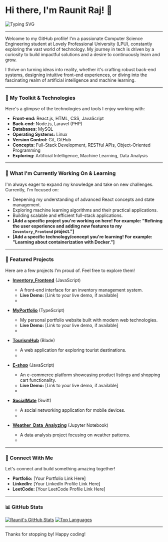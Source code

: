 # Hi there, I'm Raunit Raj! 👋

<img src="https://readme-typing-svg.herokuapp.com?font=Fira+Code&size=20&color=FFFFFF&width=430&lines=B.Tech+CSE+student+at+LPU;Full-Stack+Developer;AI/ML+Enthusiast&loop=true&speed=60" alt="Typing SVG" />

---

Welcome to my GitHub profile! I'm a passionate Computer Science Engineering student at Lovely Professional University (LPU), constantly exploring the vast world of technology. My journey in tech is driven by a curiosity to build impactful solutions and a desire to continuously learn and grow.

I thrive on turning ideas into reality, whether it's crafting robust back-end systems, designing intuitive front-end experiences, or diving into the fascinating realm of artificial intelligence and machine learning.

---

### 🚀 My Toolkit & Technologies

Here's a glimpse of the technologies and tools I enjoy working with:

* **Front-end:** React.js, HTML, CSS, JavaScript
* **Back-end:** Node.js, Laravel (PHP)
* **Databases:** MySQL
* **Operating Systems:** Linux
* **Version Control:** Git, GitHub
* **Concepts:** Full-Stack Development, RESTful APIs, Object-Oriented Programming
* **Exploring:** Artificial Intelligence, Machine Learning, Data Analysis

---

### 🌱 What I'm Currently Working On & Learning

I'm always eager to expand my knowledge and take on new challenges. Currently, I'm focused on:

* Deepening my understanding of advanced React concepts and state management.
* Exploring machine learning algorithms and their practical applications.
* Building scalable and efficient full-stack applications.
* **[Add a specific project you're working on here! For example: "Refining the user experience and adding new features to my `Inventory_Frontend` project."]**
* **[Add a specific technology/concept you're learning! For example: "Learning about containerization with Docker."]**

---

### 🌟 Featured Projects

Here are a few projects I'm proud of. Feel free to explore them!

* **[Inventory_Frontend](https://github.com/Raunit2025/Inventory_Frontend)** (JavaScript)
    * A front-end interface for an inventory management system.
    * **Live Demo:** [Link to your live demo, if available]
    * <!-- **Add a GIF here to showcase the project!** Example: ![Inventory Frontend Demo](link-to-your-inventory-frontend-gif.gif) -->

* **[MyPortfolio](https://github.com/Raunit2025/MyPortfolio)** (TypeScript)
    * My personal portfolio website built with modern web technologies.
    * **Live Demo:** [Link to your live demo, if available]
    * <!-- **Add a GIF here to showcase the project!** Example: ![My Portfolio Demo](link-to-your-portfolio-gif.gif) -->

* **[TourismHub](https://github.com/Raunit2025/TourismHub)** (Blade)
    * A web application for exploring tourist destinations.
    * <!-- **Add a GIF here to showcase the project!** Example: ![TourismHub Demo](link-to-your-tourismhub-gif.gif) -->

* **[E-shop](https://github.com/Raunit2025/E-shop)** (JavaScript)
    * An e-commerce platform showcasing product listings and shopping cart functionality.
    * **Live Demo:** [Link to your live demo, if available]
    * <!-- **Add a GIF here to showcase the project!** Example: ![E-shop Demo](link-to-your-eshop-gif.gif) -->

* **[SocialMate](https://github.com/Raunit2025/SocialMate)** (Swift)
    * A social networking application for mobile devices.
    * <!-- **Add a GIF here to showcase the project!** Example: ![SocialMate Demo](link-to-your-socialmate-gif.gif) -->

* **[Weather_Data_Analyzing](https://github.com/Raunit2025/Weather_Data_Analyzing)** (Jupyter Notebook)
    * A data analysis project focusing on weather patterns.
    * <!-- **Add a GIF here to showcase the project!** Example: ![Weather Data Analysis Demo](link-to-your-weather-gif.gif) -->

---

### 🤝 Connect With Me

Let's connect and build something amazing together!

* **Portfolio:** [Your Portfolio Link Here]
* **LinkedIn:** [Your LinkedIn Profile Link Here]
* **LeetCode:** [Your LeetCode Profile Link Here]

---

### 📊 GitHub Stats

[![Raunit's GitHub Stats](https://github-readme-stats.vercel.app/api?username=Raunit2025&show_icons=true&theme=radical)](https://github.com/anuraghazra/github-readme-stats)
[![Top Languages](https://github-readme-stats.vercel.app/api/top-langs/?username=Raunit2025&layout=compact&theme=radical)](https://github.com/anuraghazra/github-readme-stats)

---

Thanks for stopping by! Happy coding!
